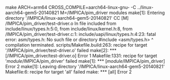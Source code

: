 make ARCH=arm64 CROSS_COMPILE=aarch64-linux-gnu- -C ../linux-aarch64-gem5-20140821 M=/IMPICA/pim_driver modules
make[1]: Entering directory '/IMPICA/linux-aarch64-gem5-20140821'
  CC [M]  /IMPICA/pim_driver/test-driver.o
In file included from include/linux/types.h:5:0,
                 from include/linux/kernel.h:8,
                 from /IMPICA/pim_driver/test-driver.c:1:
include/uapi/linux/types.h:4:23: fatal error: asm/types.h: No such file or directory
 #include <asm/types.h>
                       ^
compilation terminated.
scripts/Makefile.build:263: recipe for target '/IMPICA/pim_driver/test-driver.o' failed
make[2]: *** [/IMPICA/pim_driver/test-driver.o] Error 1
Makefile:1331: recipe for target '_module_/IMPICA/pim_driver' failed
make[1]: *** [_module_/IMPICA/pim_driver] Error 2
make[1]: Leaving directory '/IMPICA/linux-aarch64-gem5-20140821'
Makefile:6: recipe for target 'all' failed
make: *** [all] Error 2

